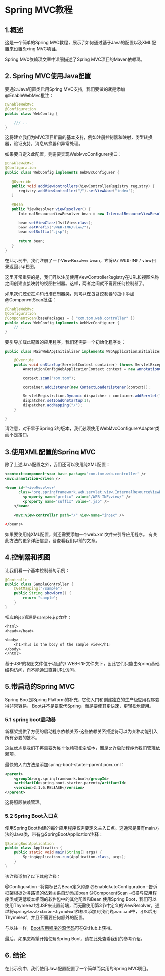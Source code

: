 # Spring MVC教程

## 1.概述
这是一个简单的Spring MVC教程，展示了如何通过基于Java的配置以及XML配置来设置Spring MVC项目。

Spring MVC依赖项文章中详细描述了Spring MVC项目的Maven依赖项。

## 2. Spring MVC使用Java配置
要通过Java配置类启用Spring MVC支持，我们要做的就是添加@EnableWebMvc批注：

```java
@EnableWebMvc
@Configuration
public class WebConfig {
 
    /// ...
}
```

这将建立我们为MVC项目所需的基本支持，例如注册控制器和映射，类型转换器，验证支持，消息转换器和异常处理。

如果要自定义此配置，则需要实现WebMvcConfigurer接口：

```java
@EnableWebMvc
@Configuration
public class WebConfig implements WebMvcConfigurer {
 
   @Override
   public void addViewControllers(ViewControllerRegistry registry) {
      registry.addViewController("/").setViewName("index");
   }
 
   @Bean
   public ViewResolver viewResolver() {
      InternalResourceViewResolver bean = new InternalResourceViewResolver();
 
      bean.setViewClass(JstlView.class);
      bean.setPrefix("/WEB-INF/view/");
      bean.setSuffix(".jsp");
 
      return bean;
   }
}
```

在此示例中，我们注册了一个ViewResolver bean，它将从/ WEB-INF / view目录返回.jsp视图。

这里非常重要的是，我们可以注册使用ViewControllerRegistry在URL和视图名称之间创建直接映射的视图控制器。这样，两者之间就不需要任何控制器了。

如果我们还想定义和扫描控制器类，则可以在包含控制器的包中添加@ComponentScan批注：

```java
@EnableWebMvc
@Configuration
@ComponentScan(basePackages = { "com.tom.web.controller" })
public class WebConfig implements WebMvcConfigurer {
    // ...
}
```

要引导加载此配置的应用程序，我们还需要一个初始化程序类：

```java
public class MainWebAppInitializer implements WebApplicationInitializer {

    @Override
    public void onStartup(ServletContext container) throws ServletException {
        AnnotationConfigWebApplicationContext context = new AnnotationConfigWebApplicationContext();

        context.scan("com.tom");

        container.addListener(new ContextLoaderListener(context));

        ServletRegistration.Dynamic dispatcher = container.addServlet("mvc", new DispatcherServlet(context));
        dispatcher.setLoadOnStartup(1);
        dispatcher.addMapping("/");
    }

}
```

请注意，对于早于Spring 5的版本，我们必须使用WebMvcConfigurerAdapter类而不是接口。

## 3.使用XML配置的Spring MVC
除了上述Java配置之外，我们还可以使用纯XML配置：

```xml
<context:component-scan base-package="com.tom.web.controller" />
<mvc:annotation-driven />    
 
<bean id="viewResolver"
      class="org.springframework.web.servlet.view.InternalResourceViewResolver">
        <property name="prefix" value="/WEB-INF/view/" />
        <property name="suffix" value=".jsp" />
    </bean>
 
    <mvc:view-controller path="/" view-name="index" />
 
</beans>
```

如果要使用纯XML配置，则还需要添加一个web.xml文件来引导应用程序。 有关此方法的更多详细信息，请查看我们以前的文章。

## 4.控制器和视图
让我们看一个基本控制器的示例：

```java
@Controller
public class SampleController {
    @GetMapping("/sample")
    public String showForm() {
        return "sample";
    }
}
```

相应的jsp资源是sample.jsp文件：

```jsp
<html>
<head></head>

<body>
	<h1>This is the body of the sample view</h1>
</body>
</html>
```

基于JSP的视图文件位于项目的/ WEB-INF文件夹下，因此它们只能由Spring基础结构访问，而不能通过直接URL访问。

## 5.带启动的Spring MVC
Spring Boot是Spring Platform的补充，它使入门和创建独立的生产级应用程序变得非常容易。 Boot并不是要取代Spring，而是要使其更快速，更轻松地使用。

### 5.1 spring boot启动器
新框架提供了方便的启动程序依赖关系-这些依赖关系描述符可以为某种功能引入所有必要的技术。

这些优点是我们不再需要为每个依赖项指定版本，而是允许启动程序为我们管理依赖项。


最快的入门方法是添加spring-boot-starter-parent pom.xml：

```xml
<parent>
    <groupId>org.springframework.boot</groupId>
    <artifactId>spring-boot-starter-parent</artifactId>
    <version>2.1.6.RELEASE</version>
</parent>
```

这将照顾依赖管理。

### 5.2 Spring Boot入口点
使用Spring Boot构建的每个应用程序仅需要定义主入口点。这通常是带有main方法的Java类，带有@SpringBootApplication注释：

```java
@SpringBootApplication
public class Application {
    public static void main(String[] args) {
        SpringApplication.run(Application.class, args);
    }
}
```



该注释添加了以下其他注释：

@Configuration –将类标记为Bean定义的源
@EnableAutoConfiguration –告诉框架根据对类路径的依赖关系自动添加bean
@ComponentScan –扫描与应用程序类或更低版本相同的软件包中的其他配置和Bean
使用Spring Boot，我们可以使用Thymeleaf或JSP来设置前端，而无需使用第3节中定义的ViewResolver。通过将spring-boot-starter-thymeleaf依赖项添加到我们的pom.xml中，可以启用Thymeleaf，并且不需要任何额外的配置。

与以往一样，[Boot应用程序的源代码](https://github.com/eugenp/tutorials/tree/master/spring-boot-modules/spring-boot-bootstrap)可在GitHub上获得。

最后，如果您希望开始使用Spring Boot，请在此处查看我们的参考介绍。

## 6. 结论
在此示例中，我们使用Java配置配置了一个简单而实用的Spring MVC项目。